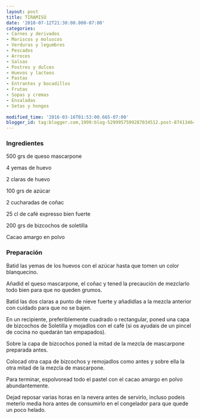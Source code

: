```yaml
---
layout: post
title: TIRAMISÚ
date: '2010-07-12T21:30:00.000-07:00'
categories:
- Carnes y derivados
- Mariscos y moluscos
- Verduras y legumbres
- Pescados
- Arroces
- Salsas
- Postres y dulces
- Huevos y lacteos
- Pastas
- Entrantes y bocadillos
- Frutas
- Sopas y cremas
- Ensaladas
- Setas y hongos
 
modified_time: '2016-03-16T01:53:00.665-07:00'
blogger_id: tag:blogger.com,1999:blog-5299957599287034512.post-8741346491255097407
---
```


<h3>Ingredientes</h3>

500 grs de queso mascarpone

4 yemas de huevo

2 claras de huevo

100 grs de azúcar

2 cucharadas de coñac

25 cl de café expresso bien fuerte

200 grs de bizcochos de soletilla

Cacao amargo en polvo

<h3>Preparación</h3>

Batid las yemas de los huevos con el azúcar hasta que tomen un color blanquecino.

Añadid el queso mascarpone, el coñac y tened la precaución de mezclarlo todo bien para que no queden grumos.

Batid las dos claras a punto de nieve fuerte y añadidlas a la mezcla anterior con cuidado para que no se bajen.

En un recipiente, preferiblemente cuadrado o rectangular, poned una capa de bizcochos de Soletilla y mojadlos con el café (si os ayudais de un pincel de cocina no quedarán tan empapados).

Sobre la capa de bizcochos poned la mitad de la mezcla de mascarpone preparada antes.

Colocad otra capa de bizcochos y remojadlos como antes y sobre ella la otra mitad de la mezcla de mascarpone.

Para terminar, espolvoread todo el pastel con el cacao amargo en polvo abundantemente.

Dejad reposar varias horas en la nevera antes de servirlo, incluso podeis meterlo media hora antes de consumirlo en el congelador para que quede un poco helado.


